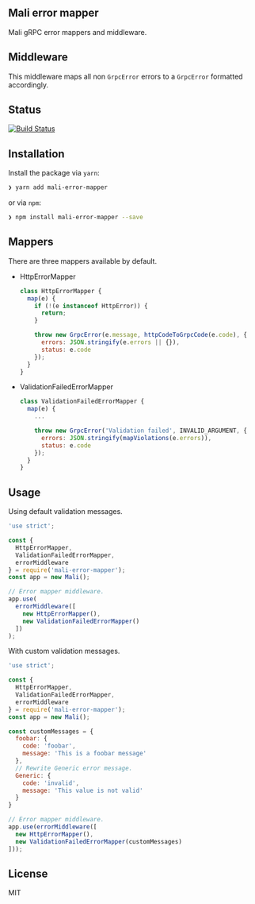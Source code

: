 ## Mali error mapper

Mali gRPC error mappers and middleware.

## Middleware

This middleware maps all non `GrpcError` errors to a `GrpcError` formatted accordingly.

## Status

[![Build Status](https://travis-ci.com/uphold/mali-error-mapper.svg?branch=master)](https://travis-ci.com/uphold/mali-error-mapper)

## Installation

Install the package via `yarn`:

```sh
❯ yarn add mali-error-mapper
```

or via `npm`:

```sh
❯ npm install mali-error-mapper --save
```

## Mappers

There are three mappers available by default.

- HttpErrorMapper
  ```javascript
  class HttpErrorMapper {
    map(e) {
      if (!(e instanceof HttpError)) {
        return;
      }

      throw new GrpcError(e.message, httpCodeToGrpcCode(e.code), {
        errors: JSON.stringify(e.errors || {}),
        status: e.code
      });
    }
  }
  ```

- ValidationFailedErrorMapper
  ```javascript
  class ValidationFailedErrorMapper {
    map(e) {
      ...

      throw new GrpcError('Validation failed', INVALID_ARGUMENT, {
        errors: JSON.stringify(mapViolations(e.errors)),
        status: e.code
      });
    }
  }
  ```

## Usage

Using default validation messages.
```javascript
'use strict';

const { 
  HttpErrorMapper,
  ValidationFailedErrorMapper,
  errorMiddleware
} = require('mali-error-mapper');
const app = new Mali();

// Error mapper middleware.
app.use(
  errorMiddleware([
    new HttpErrorMapper(),
    new ValidationFailedErrorMapper()
  ])
);
```

With custom validation messages.
```javascript
'use strict';

const { 
  HttpErrorMapper,
  ValidationFailedErrorMapper,
  errorMiddleware
} = require('mali-error-mapper');
const app = new Mali();

const customMessages = {
  foobar: {
    code: 'foobar',
    message: 'This is a foobar message'
  },
  // Rewrite Generic error message.
  Generic: {
    code: 'invalid',
    message: 'This value is not valid'
  }
}

// Error mapper middleware.
app.use(errorMiddleware([
  new HttpErrorMapper(),
  new ValidationFailedErrorMapper(customMessages)
]));
```

## License

MIT
